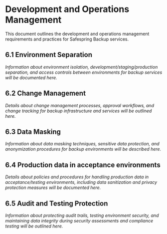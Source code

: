 # Development and Operations Management

This document outlines the development and operations management requirements and practices for Safespring Backup services.

## 6.1 Environment Separation

*Information about environment isolation, development/staging/production separation, and access controls between environments for backup services will be documented here.*

## 6.2 Change Management

*Details about change management processes, approval workflows, and change tracking for backup infrastructure and services will be outlined here.*

## 6.3 Data Masking

*Information about data masking techniques, sensitive data protection, and anonymization procedures for backup environments will be described here.*

## 6.4 Production data in acceptance environments

*Details about policies and procedures for handling production data in acceptance/testing environments, including data sanitization and privacy protection measures will be documented here.*

## 6.5 Audit and Testing Protection

*Information about protecting audit trails, testing environment security, and maintaining data integrity during security assessments and compliance testing will be outlined here.*